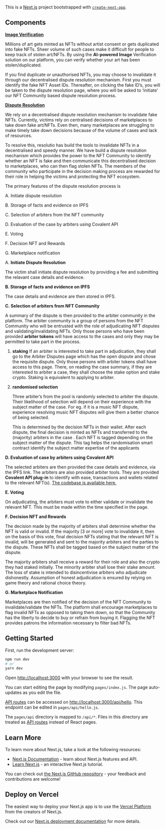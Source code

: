 This is a [Next.js](https://nextjs.org/) project bootstrapped with [`create-next-app`](https://github.com/vercel/next.js/tree/canary/packages/create-next-app).

## Components

**[Image Verification](https://github.com/resolutio-ai/resolutio-ai/tree/main/components/imageVerification)**

Millions of art gets minted as NFTs without artist consent or gets duplicated into fake NFTs. Sheer volume of such cases make it difficult for people to keep track of stolen art/NFTs. By using the **AI-powered Image** Verification solution on our platform, you can verify whether your art has been stolen/duplicated. 

If you find duplicate or unauthorised NFTs, you may choose to invalidate it through our decentralised dispute resolution mechanism. First you must identify the fake NFT Asset IDs. Thereafter, on clicking the fake ID’s, you will be taken to the dispute resolution page, where you will be asked to ‘initiate’ our NFT Community based dispute resolution process.

**[Dispute Resolution](https://github.com/resolutio-ai/resolutio-ai/tree/main/components/disputeResolution)** 

We rely on a decentralised dispute resolution mechanism to invalidate fake NFTs. Currently, victims rely on centralised decisions of marketplaces to take down fake art/NFTs. Even then, many marketplaces are struggling to make timely take down decisions because of the volume of cases and lack of resources.

To resolve this, resolutio has build the tools to invalidate NFTs in a decentralised and speedy manner. We have build a dispute resolution mechanism which provides the power to the NFT Community to identify whether an NFT is fake and then communicate this decentralised decision to marketplaces, who can then flag stolen NFTs. The members of the community who participate in the decision making process are rewarded for their role in helping the victims and protecting the NFT ecosystem.

The primary features of the dispute resolution process is 

A. Initiate dispute resolution 

B. Storage of facts and evidence on IPFS

C. Selection of arbiters from the NFT community

D. Evaluation of the case by arbiters using Covalent API

E. Voting 

F. Decision NFT and Rewards

G. Marketplace notification

A. **Initiate Dispute Resolution**

The victim shall initiate dispute resolution by providing a fee and submitting the relavant case details and evidence. 

**B. Storage of facts and evidence on IPFS**

The case details and evidence are then stored in IPFS.

**C. Selection of arbiters from NFT Community**

A summary of the dispute is then provided to the arbiter community in the platform. The arbiter community is a group of persons from the NFT Community who will be entrusted with the role of adjudicating NFT disputes and validating/invalidating NFTs. Only those persons who have been provided **arbiter tokens** will have access to the cases and only they may be permitted to take part in the process. 

1. **staking**
If an arbiter is interested to take part in adjudication, they shall go to the Arbiter Disputes page which has the open dispute and chose the requisite dispute. Only those persons with arbiter tokens shall have access to this page. There, on reading the case summary, if they are interested to arbiter a case, they shall choose the stake option and stake crypto. Staking is equivalent to applying to arbiter. 
2. **randomised selection**
    
    Three arbiter’s from the pool is randomly selected to arbiter the dispute. Their likelihood of selection will depend on their experience with the subject matter of the case. For eg. if it is a music NFT dispute, experience resolving music NFT disputes will give them a better chance of being selected. 
    
    This is determined by the decision NFTs in their wallet. After each dispute, the final decision is minted as NFTs and transferred to the (majority) arbiters in the case . Each NFT is tagged depending on the subject matter of the dispute. This tag helps the randomisation smart contract identify the subject matter expertise of the applicants
    

**D. Evaluation of case by arbiters using Covalent API**

The selected arbiters are then provided the case details and evidence, via the IPFS link. The arbiters are also provided arbiter tools. They are provided **Covalent API plug-in** to identify with ease, transactions and wallets related to the relevant NFT(s). [The codebase is available here.](https://github.com/znreza/blockchain-transaction-search)

**E. Voting**

On adjudicating, the arbiters must vote to either validate or invalidate the relevant NFT. This must be made within the time specified in the page. 

**F. Decision NFT and Rewards** 

The decision made by the majority of arbiters shall determine whether the NFT is valid or invalid. If the majority [3 or more] vote to invalidate it, then on the basis of this vote, final decision NFTs stating that the relevant NFT is invalid, will be generated and sent to the majority arbiters and the parties to the dispute. These NFTs shall be tagged based on the subject matter of the dispute. 

The majority arbiters shall receive a reward for their role and also the crypto they had staked initially. The minority arbiter shall lose their stake amount. The loss of stake is intended to disincentivise arbiters who adjudicate dishonestly. Assumption of honest adjudication is ensured by relying on game theory and rational choice theory. 

**G. Marketplace Notification**

Marketplaces are then notified of the decision of the NFT Community to invalidate/validate the NFTs. The platform shall encourage marketplaces to flag invalid NFTs as opposed to taking them down, so that the Community has the liberty to decide to buy or refrain from buying it. Flagging the NFT provides patrons the information necessary to filter bad NFTs.

## Getting Started

First, run the development server:

```bash
npm run dev
# or
yarn dev
```

Open [http://localhost:3000](http://localhost:3000) with your browser to see the result.

You can start editing the page by modifying `pages/index.js`. The page auto-updates as you edit the file.

[API routes](https://nextjs.org/docs/api-routes/introduction) can be accessed on [http://localhost:3000/api/hello](http://localhost:3000/api/hello). This endpoint can be edited in `pages/api/hello.js`.

The `pages/api` directory is mapped to `/api/*`. Files in this directory are treated as [API routes](https://nextjs.org/docs/api-routes/introduction) instead of React pages.

## Learn More

To learn more about Next.js, take a look at the following resources:

- [Next.js Documentation](https://nextjs.org/docs) - learn about Next.js features and API.
- [Learn Next.js](https://nextjs.org/learn) - an interactive Next.js tutorial.

You can check out [the Next.js GitHub repository](https://github.com/vercel/next.js/) - your feedback and contributions are welcome!

## Deploy on Vercel

The easiest way to deploy your Next.js app is to use the [Vercel Platform](https://vercel.com/new?utm_medium=default-template&filter=next.js&utm_source=create-next-app&utm_campaign=create-next-app-readme) from the creators of Next.js.

Check out our [Next.js deployment documentation](https://nextjs.org/docs/deployment) for more details.
